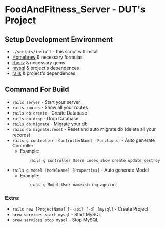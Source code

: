 # FoodAndFitness_Server - DUT's Project

## Setup Development Environment

- `./scripts/install` - this script will install
- [Homebrew](https://github.com/Homebrew/brew) & necessary formulas
- [rbenv](https://github.com/rbenv/rbenv) & necessary gems
- [mysql](https://www.mysql.com) & project's dependences
- [rails](http://rubyonrails.org) & project's dependences

## Command For Build
- `rails server` - Start your server
- `rails routes` - Show all your routes
- `rails db:create` - Create Database
- `rails db:drop` - Drop Database
- `rails db:migrate` - Migrate your db
- `rails db:migrate:reset` - Reset and auto migrate db (delete all your records)
- `rails g controller [ControllerName] [Functions]` - Auto generate Controller
    - Example:
        ```script
            rails g controller Users index show create update destroy
        ```
- `rails g model [ModelName] [Properties]` - Auto generate Model
    - Example:
        ```script
            rails g Model User name:string age:int
        ```
### Extra:
-  `rails new [ProjectName] [--api] [-d] [mysql]` - Create Project
- `brew services start mysql` - Start MySQL
- `brew services stop mysql` - Stop MySQL